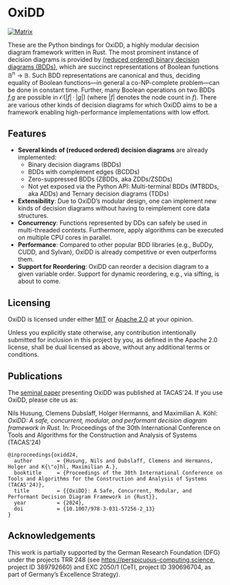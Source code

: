 <!-- spell-checker:ignore println,inproceedings,booktitle -->

# OxiDD

[![Matrix](https://img.shields.io/badge/matrix-join_chat-brightgreen?style=for-the-badge&logo=matrix)](https://matrix.to/#/#oxidd:matrix.org)


These are the Python bindings for OxiDD, a highly modular decision diagram framework written in Rust. The most prominent instance of decision diagrams is provided by [(reduced ordered) binary decision diagrams (BDDs)](https://en.wikipedia.org/wiki/Binary_decision_diagram), which are succinct representations of Boolean functions 𝔹<sup>n</sup> → 𝔹. Such BDD representations are canonical and thus, deciding equality of Boolean functions—in general a co-NP-complete problem—can be done in constant time. Further, many Boolean operations on two BDDs *f,g* are possible in 𝒪(|*f*| · |*g*|) (where |*f*| denotes the node count in *f*). There are various other kinds of decision diagrams for which OxiDD aims to be a framework enabling high-performance implementations with low effort.


## Features

- **Several kinds of (reduced ordered) decision diagrams** are already implemented:
    - Binary decision diagrams (BDDs)
    - BDDs with complement edges (BCDDs)
    - Zero-suppressed BDDs (ZBDDs, aka ZDDs/ZSDDs)
    - Not yet exposed via the Python API: Multi-terminal BDDs (MTBDDs, aka ADDs) and Ternary decision diagrams (TDDs)
- **Extensibility**: Due to OxiDD’s modular design, one can implement new kinds of decision diagrams without having to reimplement core data structures.
- **Concurrency**: Functions represented by DDs can safely be used in multi-threaded contexts. Furthermore, apply algorithms can be executed on multiple CPU cores in parallel.
- **Performance**: Compared to other popular BDD libraries (e.g., BuDDy, CUDD, and Sylvan), OxiDD is already competitive or even outperforms them.
- **Support for Reordering**: OxiDD can reorder a decision diagram to a given variable order. Support for dynamic reordering, e.g., via sifting, is about to come.


## Licensing

OxiDD is licensed under either [MIT](LICENSE-MIT) or [Apache 2.0](LICENSE-APACHE) at your opinion.

Unless you explicitly state otherwise, any contribution intentionally submitted for inclusion in this project by you, as defined in the Apache 2.0 license, shall be dual licensed as above, without any additional terms or conditions.


## Publications

The [seminal paper](https://doi.org/10.1007/978-3-031-57256-2_13) presenting OxiDD was published at TACAS'24. If you use OxiDD, please cite us as:

Nils Husung, Clemens Dubslaff, Holger Hermanns, and Maximilian A. Köhl: *OxiDD: A safe, concurrent, modular, and performant decision diagram framework in Rust.* In: Proceedings of the 30th International Conference on Tools and Algorithms for the Construction and Analysis of Systems (TACAS’24)

    @inproceedings{oxidd24,
      author        = {Husung, Nils and Dubslaff, Clemens and Hermanns, Holger and K{\"o}hl, Maximilian A.},
      booktitle     = {Proceedings of the 30th International Conference on Tools and Algorithms for the Construction and Analysis of Systems (TACAS'24)},
      title         = {{OxiDD}: A Safe, Concurrent, Modular, and Performant Decision Diagram Framework in {Rust}},
      year          = {2024},
      doi           = {10.1007/978-3-031-57256-2_13}
    }


## Acknowledgements

This work is partially supported by the German Research Foundation (DFG) under the projects TRR 248 (see https://perspicuous-computing.science, project ID 389792660) and EXC 2050/1 (CeTI, project ID 390696704, as part of Germany’s Excellence Strategy).
